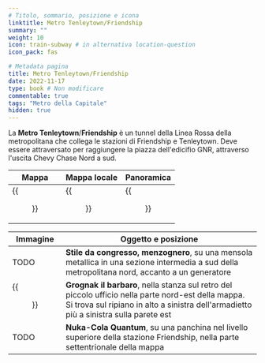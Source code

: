 ```yaml
---
# Titolo, sommario, posizione e icona
linktitle: Metro Tenleytown/Friendship
summary: ""
weight: 10
icon: train-subway # in alternativa location-question
icon_pack: fas

# Metadata pagina
title: Metro Tenleytown/Friendship
date: 2022-11-17
type: book # Non modificare
commentable: true
tags: "Metro della Capitale"
hidden: true
---
```


<div class="fo3">


La **Metro Tenleytown**/**Friendship** è un tunnel della Linea Rossa della metropolitana che collega le stazioni di Friendship e Tenleytown. Deve essere attraversato per raggiungere la piazza dell'edicifio GNR, attraverso l'uscita Chevy Chase Nord a sud.

| Mappa | Mappa locale | Panoramica |
| ----- | ------------ | ---------- |
| {{<figure src="fo3/Chevy_Chase_North_loc.webp">}}  | {{<figure src="fo3/Metro_Tenleytown_Friendship_Station_map.webp">}}  | {{<figure src="fo3/Tenleytown_Friendship_station_north.webp">}}  |

| Immagine | Oggetto e posizione |
| -------- | ------------------- |
| TODO  | **Stile da congresso, menzognero**, su una mensola metallica in una sezione intermedia a sud della metropolitana nord, accanto a un generatore  |
| {{<figure src="fo3/Grognak_the_Barbarian_Tenleytown_Freedom_Station.webp">}}  |  **Grognak il barbaro**, nella stanza sul retro del piccolo ufficio nella parte nord-est della mappa. Si trova sul ripiano in alto a sinistra dell'armadietto più a sinistra sulla parete est |
| TODO  | **Nuka-Cola Quantum**, su una panchina nel livello superiore della stazione Friendship, nella parte settentrionale della mappa  |

</div>
